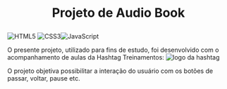 # <p align="center">Projeto de Audio Book</p>

![HTML5](https://img.shields.io/badge/html5-%23E34F26.svg?style=for-the-badge&logo=html5&logoColor=white) ![CSS3](https://img.shields.io/badge/css3-%231572B6.svg?style=for-the-badge&logo=css3&logoColor=white)![JavaScript](https://img.shields.io/badge/javascript-%23323330.svg?style=for-the-badge&logo=javascript&logoColor=%23F7DF1E)


O presente projeto, utilizado para fins de estudo, foi desenvolvido com o acompanhamento 
de aulas da Hashtag Treinamentos: ![logo da hashtag](imagens/logo.png) 

O projeto objetiva possibilitar a interação do usuário com os botões de passar, voltar, pause etc.
